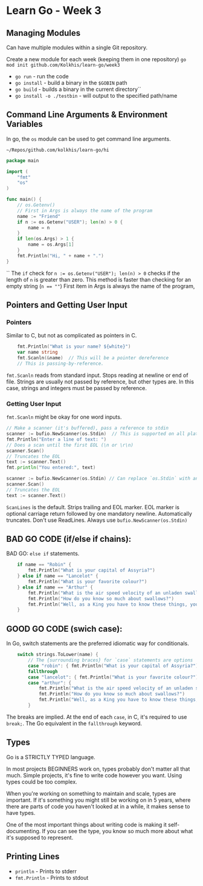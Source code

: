 
# Learn Go - Week 3

## Managing Modules
Can have multiple modules within a single Git repository.


Create a new module for each week (keeping them in one repository)
`go mod init github.com/Kolkhis/learn-go/week3`

* `go run` - run the code
* `go install` - build a binary in the `$GOBIN` path
* `go build` - builds a binary in the current directory``
* `go install -o ./testbin` - will output to the specified path/name


## Command Line Arguments & Environment Variables
In go, the `os` module can be used to get command line arguments.

`~/Repos/github.com/kolkhis/learn-go/hi`
```go
package main

import (
	"fmt"
	"os"
)

func main() {
    // os.Getenv()
    // First in Args is always the name of the program
    name := "Friend"
    if n := os.Getenv("USER"); len(n) > 0 {
        name = n
    }
    if len(os.Args) > 1 {
        name = os.Args[1] 
    }
    fmt.Println("Hi, " + name + ".")
}
```
``
The `if` check for `n := os.Getenv("USER"); len(n) > 0` checks if the length of `n` is greater than zero. 
This method is faster than checking for an empty string (`n == ""`)
First item in Args is always the name of the program, 

## Pointers and Getting User Input

### Pointers
Similar to C, but not as complicated as pointers in C.
```go
    fmt.Println("What is your name? ${white}")
    var name string
    fmt.Scanln(&name)  // This will be a pointer dereference
    // This is passing-by-reference. 
```
`fmt.Scanln` reads from standard input. Stops reading at newline or end of file.
Strings are usually not passed by reference, but other types are.
In this case, strings and integers must be passed by reference.


### Getting User Input
`fmt.Scanln` might be okay for one word inputs.
```go
// Make a scanner (it's buffered), pass a reference to stdin
scanner := bufio.NewScanner(os.Stdin)  // This is supported on all platforms. 
fmt.Println("Enter a line of text: ")
// Does a scan until the first EOL (\n or \r\n)
scanner.Scan() 
// Truncates the EOL
text := scanner.Text()  
fmt.println("You entered:", text)
```

```go
scanner := bufio.NewScanner(os.Stdin) // Can replace `os.Stdin` with any input (files)
scanner.Scan() 
// Truncates the EOL
text := scanner.Text()  
```

`ScanLines` is the default. Strips trailing and EOL marker. EOL marker is optional carriage return
followed by one mandatory newline. Automatically truncates. Don't use ReadLines.
Always use `bufio.NewScanner(os.Stdin)`

## BAD GO CODE (if/else if chains):
BAD GO: `else if` statements.
```go
    if name == "Robin" {
        fmt.Println("What is your capital of Assyria?")
    } else if name == "Lancelot" {
        fmt.Println("What is your favorite colour?")
    } else if name == "Arthur" {
        fmt.Println("What is the air speed velocity of an unladen swallow?")
        fmt.Println("How do you know so much about swallows?")
        fmt.Println("Well, as a King you have to know these things, you know.")
    }
```
## GOOD GO CODE (swich case):
In Go, switch statements are the preferred idiomatic way for conditionals.
```go
    switch strings.ToLower(name) {
        // The {surrounding braces} for `case` statements are options
        case "robin": { fmt.Println("What is your capital of Assyria?") } 
        fallthrough
        case "lancelot": { fmt.Println("What is your favorite colour?") } 
        case "arthur": {
            fmt.Println("What is the air speed velocity of an unladen swallow?")
            fmt.Println("How do you know so much about swallows?")
            fmt.Println("Well, as a King you have to know these things, you know.")
        }
```
The breaks are implied. At the end of each `case`, in C, it's required to use `break;`.
The Go equivalent in the `fallthrough` keyword.


## Types
Go is a STRICTLY TYPED language.

In most projects BEGINNERS work on, types probably don't matter all that much.
Simple projects, it's fine to write code however you want. Using types could be too complex.

When you're working on something to maintain and scale, types are important.
If it's something you might still be working on in 5 years, where there are
parts of code you haven't looked at in a while, it makes sense to have types.

One of the most important things about writing code is making it self-documenting. 
If you can see the type, you know so much more about what it's supposed to represent.


## Printing Lines
* `println` - Prints to stderr
* `fmt.Println` - Prints to stdout

